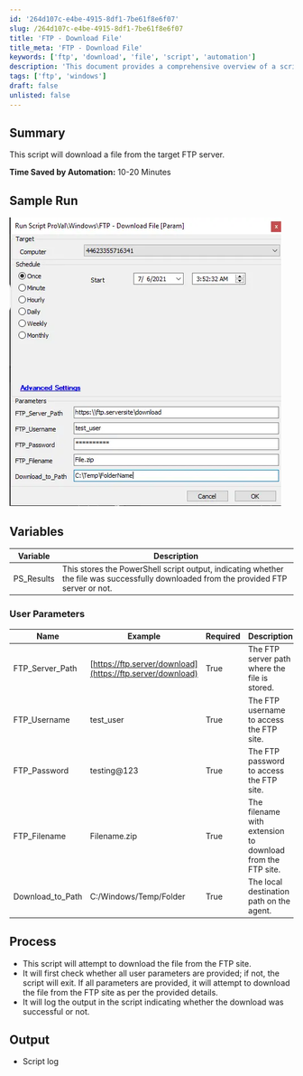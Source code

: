 ```yaml
---
id: '264d107c-e4be-4915-8df1-7be61f8e6f07'
slug: /264d107c-e4be-4915-8df1-7be61f8e6f07
title: 'FTP - Download File'
title_meta: 'FTP - Download File'
keywords: ['ftp', 'download', 'file', 'script', 'automation']
description: 'This document provides a comprehensive overview of a script designed to download files from a specified FTP server. It includes details on user parameters, process flow, and output logging to ensure successful execution and error handling.'
tags: ['ftp', 'windows']
draft: false
unlisted: false
---
```


## Summary

This script will download a file from the target FTP server.

**Time Saved by Automation:** 10-20 Minutes

## Sample Run

![Sample Run](../../../static/img/docs/264d107c-e4be-4915-8df1-7be61f8e6f07/image_1.webp)

## Variables

| Variable      | Description                                                                                       |
|---------------|---------------------------------------------------------------------------------------------------|
| PS_Results    | This stores the PowerShell script output, indicating whether the file was successfully downloaded from the provided FTP server or not. |

### User Parameters

| Name               | Example                                 | Required | Description                                                  |
|--------------------|-----------------------------------------|----------|--------------------------------------------------------------|
| FTP_Server_Path    | [https://ftp.server/download](https://ftp.server/download) | True     | The FTP server path where the file is stored.               |
| FTP_Username       | test_user                               | True     | The FTP username to access the FTP site.                    |
| FTP_Password       | testing@123                             | True     | The FTP password to access the FTP site.                    |
| FTP_Filename       | Filename.zip                            | True     | The filename with extension to download from the FTP site.  |
| Download_to_Path   | C:/Windows/Temp/Folder                  | True     | The local destination path on the agent.                     |

## Process

- This script will attempt to download the file from the FTP site.
- It will first check whether all user parameters are provided; if not, the script will exit. If all parameters are provided, it will attempt to download the file from the FTP site as per the provided details.
- It will log the output in the script indicating whether the download was successful or not.

## Output

- Script log
